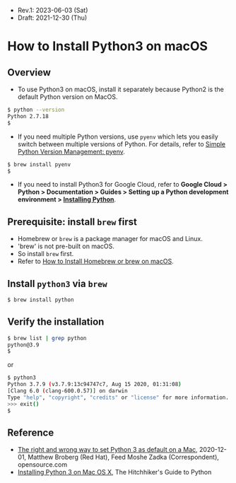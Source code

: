 * Rev.1: 2023-06-03 (Sat)
* Draft: 2021-12-30 (Thu)

# How to Install Python3 on macOS

## Overview
* To use Python3 on macOS, install it separately because Python2 is the default Python version on MacOS.
```bash
$ python --version
Python 2.7.18
$
```
* If you need multiple Python versions, use `pyenv` which lets you easily switch between multiple versions of Python. For details, refer to [Simple Python Version Management: pyenv](https://github.com/pyenv/pyenv).
```bash
$ brew install pyenv
$
```
* If you need to install Python3 for Google Cloud, refer to **Google Cloud > Python > Documentation > Guides > Setting up a Python development environment > [Installing Python](https://cloud.google.com/python/docs/setup#installing_python)**.

## Prerequisite: install `brew` first
* Homebrew or `brew` is a package manager for macOS and Linux.
* 'brew' is not pre-built on macOS. 
* So install `brew` first.
* Refer to [How to Install Homebrew or brew on macOS](https://github.com/aimldl/computing_environments/blob/main/macOS/how-to-install/brew.md).

## Install `python3` via `brew`
```bash
$ brew install python
```

## Verify the installation
```bash
$ brew list | grep python
python@3.9
$
```
or
```bash
$ python3
Python 3.7.9 (v3.7.9:13c94747c7, Aug 15 2020, 01:31:08) 
[Clang 6.0 (clang-600.0.57)] on darwin
Type "help", "copyright", "credits" or "license" for more information.
>>> exit()
$
```

## Reference
* [The right and wrong way to set Python 3 as default on a Mac](https://opensource.com/article/19/5/python-3-default-mac), 2020-12-01, Matthew Broberg (Red Hat), Feed Moshe Zadka (Correspondent), opensource.com
* [Installing Python 3 on Mac OS X](https://docs.python-guide.org/starting/install3/osx/), The Hitchhiker's Guide to Python
